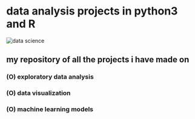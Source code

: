 # data analysis projects in python3 and R
![data science](https://assets.kpmg/is/image/kpmg/blue-colored-data-science-illustration?scl=1)
## my repository of all the projects i have made on 
### (O) exploratory data analysis
### (O) data visualization
### (O) machine learning models
